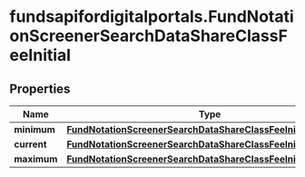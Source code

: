 # fundsapifordigitalportals.FundNotationScreenerSearchDataShareClassFeeInitial

## Properties

Name | Type | Description | Notes
------------ | ------------- | ------------- | -------------
**minimum** | [**FundNotationScreenerSearchDataShareClassFeeInitialMinimum**](FundNotationScreenerSearchDataShareClassFeeInitialMinimum.md) |  | [optional] 
**current** | [**FundNotationScreenerSearchDataShareClassFeeInitialCurrent**](FundNotationScreenerSearchDataShareClassFeeInitialCurrent.md) |  | [optional] 
**maximum** | [**FundNotationScreenerSearchDataShareClassFeeInitialMaximum**](FundNotationScreenerSearchDataShareClassFeeInitialMaximum.md) |  | [optional] 


